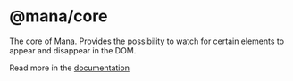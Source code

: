 # @mana/core

The core of Mana. Provides the possibility to watch for certain elements to appear and disappear in the DOM.

Read more in the [documentation](https://alinnert.github.io/mana/docs/core)